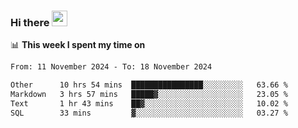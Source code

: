 ### Hi there <a href="https://www.gautamkrishnar.com/"><img src="https://media.giphy.com/media/hvRJCLFzcasrR4ia7z/giphy.gif" width="25px"></a>

📊 **This week I spent my time on**

<!--START_SECTION:waka-->

```txt
From: 11 November 2024 - To: 18 November 2024

Other      10 hrs 54 mins  ████████████████░░░░░░░░░   63.66 %
Markdown   3 hrs 57 mins   █████▓░░░░░░░░░░░░░░░░░░░   23.05 %
Text       1 hr 43 mins    ██▓░░░░░░░░░░░░░░░░░░░░░░   10.02 %
SQL        33 mins         ▓░░░░░░░░░░░░░░░░░░░░░░░░   03.27 %
```

<!--END_SECTION:waka-->
